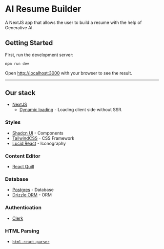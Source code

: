 # AI Resume Builder
A NextJS app that allows the user to build a resume with the help of Generative AI. 


## Getting Started

First, run the development server:

```bash
npm run dev
```

Open [http://localhost:3000](http://localhost:3000) with your browser to see the result.

---

## Our stack

- [NextJS](https://nextjs.org/)
  - [Dynamic loading](https://nextjs.org/docs/pages/building-your-application/optimizing/lazy-loading#with-no-ssr) - Loading client side without SSR.

### Styles
- [Shadcn UI](https://ui.shadcn.com/) - Components
- [TailwindCSS](https://tailwindcss.com/) - CSS Framework
- [Lucid React](https://lucide.dev/guide/packages/lucide-react) - Iconography

### Content Editor
- [React Quill](https://github.com/zenoamaro/react-quill)

### Database
- [Postgres]([https](https://www.postgresql.org/)) - Database
- [Drizzle ORM](https://orm.drizzle.team/docs/get-started/postgresql-new) - ORM

### Authentication
- [Clerk](https://clerk.com/)

### HTML Parsing

- [`html-react-parser`](https://www.npmjs.com/package/html-react-parser)